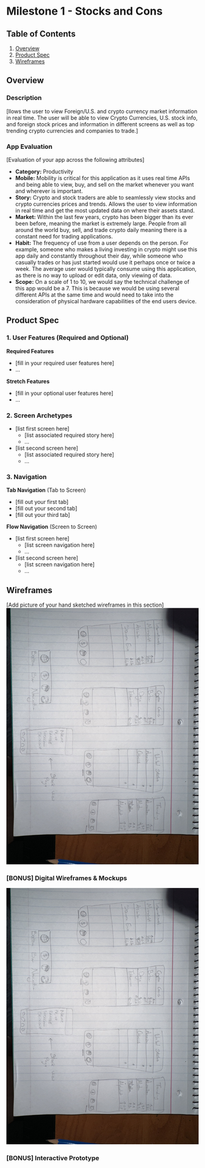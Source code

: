 # Milestone 1 - Stocks and Cons

## Table of Contents

1. [Overview](#Overview)
1. [Product Spec](#Product-Spec)
1. [Wireframes](#Wireframes)

## Overview

### Description

[llows the user to view Foreign/U.S. and crypto currency market information in real time. The user will be able to view Crypto Currencies, U.S. stock info, and foreign stock prices and information in different screens as well as top trending crypto currencies and companies to trade.]

### App Evaluation

[Evaluation of your app across the following attributes]
- **Category:** Productivity
- **Mobile:** Mobility is critical for this application as it uses real time APIs and being able to view, buy, and sell on the market whenever you want and wherever is important. 
- **Story:** Crypto and stock traders are able to seamlessly view stocks and crypto currencies prices and trends. Allows the user to view information in real time and get the most updated data on where their assets stand.
- **Market:** Within the last few years, crypto has been bigger than its ever been before, meaning the market is extremely large. People from all around the world buy, sell, and trade crypto daily meaning there is a constant need for trading applications.
- **Habit:** The frequency of use from a user depends on the person. For example, someone who makes a living investing in crypto might use this app daily and constantly throughout their day, while someone who casually trades or has just started would use it perhaps once or twice a week. The average user would typically consume using this application, as there is no way to upload or edit data, only viewing of data.
- **Scope:** On a scale of 1 to 10, we would say the technical challenge of this app would be a 7. This is because we would be using several different APIs at the same time and would need to take into the consideration of physical hardware capabilities of the end users device.


## Product Spec

### 1. User Features (Required and Optional)

**Required Features**

* [fill in your required user features here]
* ...

**Stretch Features**

* [fill in your optional user features here]
* ...

### 2. Screen Archetypes

- [list first screen here]
  - [list associated required story here]
  - ...
- [list second screen here]
  - [list associated required story here]
  - ...

### 3. Navigation

**Tab Navigation** (Tab to Screen)

* [fill out your first tab]
* [fill out your second tab]
* [fill out your third tab]

**Flow Navigation** (Screen to Screen)

- [list first screen here]
  - [list screen navigation here]
  - ...
- [list second screen here]
  - [list screen navigation here]
  - ...

## Wireframes

[Add picture of your hand sketched wireframes in this section]
<img src="https://github.com/Group-orgmsu/Project-Repo/blob/main/IMG_5653.jpg" width=600>

### [BONUS] Digital Wireframes & Mockups
<img src="https://github.com/Group-orgmsu/Project-Repo/blob/main/IMG_5653.jpg" width=600>

### [BONUS] Interactive Prototype
